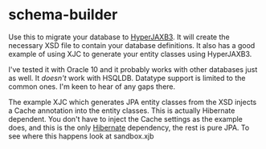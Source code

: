 schema-builder
==============

Use this to migrate your database to [HyperJAXB3](https://hyperjaxb3.dev.java.net/). It will create the necessary XSD file to contain your database definitions. It also has a good example of using XJC to generate your entity classes using HyperJAXB3.

I've tested it with Oracle 10 and it probably works with other databases just as well. It *doesn't* work with HSQLDB. Datatype support is limited to the common ones. I'm keen to hear of any gaps there. 

The example XJC which generates JPA entity classes from the XSD injects a Cache annotation into the entity classes. 
This is actually Hibernate dependent. You don't have to inject the Cache settings as the example does, and this is the only [Hibernate](http://www.hibernate.org/) dependency, the rest is pure JPA. To see where this happens look at sandbox.xjb